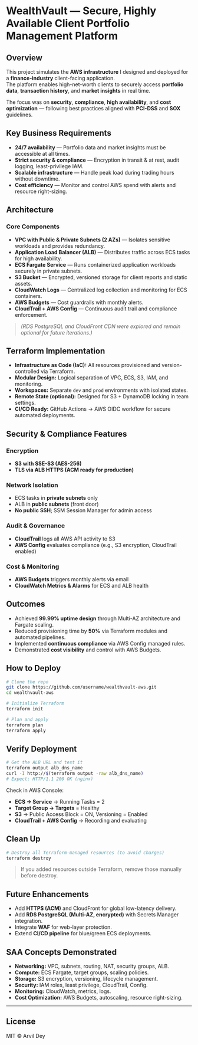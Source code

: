 # WealthVault — Secure, Highly Available Client Portfolio Management Platform

## Overview
This project simulates the **AWS infrastructure** I designed and deployed for a **finance-industry** client-facing application.  
The platform enables high-net-worth clients to securely access **portfolio data**, **transaction history**, and **market insights** in real time.

The focus was on **security**, **compliance**, **high availability**, and **cost optimization** — following best practices aligned with **PCI-DSS** and **SOX** guidelines.


## Key Business Requirements
- **24/7 availability** — Portfolio data and market insights must be accessible at all times.  
- **Strict security & compliance** — Encryption in transit & at rest, audit logging, least-privilege IAM.  
- **Scalable infrastructure** — Handle peak load during trading hours without downtime.  
- **Cost efficiency** — Monitor and control AWS spend with alerts and resource right-sizing.  


## Architecture

### Core Components
- **VPC with Public & Private Subnets (2 AZs)** — Isolates sensitive workloads and provides redundancy.  
- **Application Load Balancer (ALB)** — Distributes traffic across ECS tasks for high availability.  
- **ECS Fargate Service** — Runs containerized application workloads securely in private subnets.  
- **S3 Bucket** — Encrypted, versioned storage for client reports and static assets.  
- **CloudWatch Logs** — Centralized log collection and monitoring for ECS containers.  
- **AWS Budgets** — Cost guardrails with monthly alerts.  
- **CloudTrail + AWS Config** — Continuous audit trail and compliance enforcement.  

> *(RDS PostgreSQL and CloudFront CDN were explored and remain optional for future iterations.)*


## Terraform Implementation
- **Infrastructure as Code (IaC):** All resources provisioned and version-controlled via Terraform.  
- **Modular Design:** Logical separation of VPC, ECS, S3, IAM, and monitoring.  
- **Workspaces:** Separate `dev` and `prod` environments with isolated states.  
- **Remote State (optional):** Designed for S3 + DynamoDB locking in team settings.  
- **CI/CD Ready:** GitHub Actions → AWS OIDC workflow for secure automated deployments.  


## Security & Compliance Features

### Encryption
- **S3 with SSE-S3 (AES-256)**  
- **TLS via ALB HTTPS (ACM ready for production)**  

### Network Isolation
- ECS tasks in **private subnets** only  
- ALB in **public subnets** (front door)  
- **No public SSH**; SSM Session Manager for admin access  

### Audit & Governance
- **CloudTrail** logs all AWS API activity to S3  
- **AWS Config** evaluates compliance (e.g., S3 encryption, CloudTrail enabled)  

### Cost & Monitoring
- **AWS Budgets** triggers monthly alerts via email  
- **CloudWatch Metrics & Alarms** for ECS and ALB health  


## Outcomes
- Achieved **99.99% uptime design** through Multi-AZ architecture and Fargate scaling.  
- Reduced provisioning time by **50%** via Terraform modules and automated pipelines.  
- Implemented **continuous compliance** via AWS Config managed rules.  
- Demonstrated **cost visibility** and control with AWS Budgets.  


## How to Deploy
```bash
# Clone the repo
git clone https://github.com/username/wealthvault-aws.git
cd wealthvault-aws

# Initialize Terraform
terraform init

# Plan and apply
terraform plan
terraform apply
```


## Verify Deployment
```bash
# Get the ALB URL and test it
terraform output alb_dns_name
curl -I http://$(terraform output -raw alb_dns_name)
# Expect: HTTP/1.1 200 OK (nginx)
```

Check in AWS Console:
- **ECS → Service** → Running Tasks = 2  
- **Target Group → Targets** = Healthy  
- **S3** → Public Access Block = ON, Versioning = Enabled  
- **CloudTrail + AWS Config** → Recording and evaluating  


## Clean Up
```bash
# Destroy all Terraform-managed resources (to avoid charges)
terraform destroy
```
> If you added resources outside Terraform, remove those manually before destroy.


## Future Enhancements
- Add **HTTPS (ACM)** and CloudFront for global low-latency delivery.  
- Add **RDS PostgreSQL (Multi-AZ, encrypted)** with Secrets Manager integration.  
- Integrate **WAF** for web-layer protection.  
- Extend **CI/CD pipeline** for blue/green ECS deployments.  


## SAA Concepts Demonstrated
- **Networking:** VPC, subnets, routing, NAT, security groups, ALB.  
- **Compute:** ECS Fargate, target groups, scaling policies.  
- **Storage:** S3 encryption, versioning, lifecycle management.  
- **Security:** IAM roles, least privilege, CloudTrail, Config.  
- **Monitoring:** CloudWatch, metrics, logs.  
- **Cost Optimization:** AWS Budgets, autoscaling, resource right-sizing.  

---

## License
MIT © Arvil Dey
